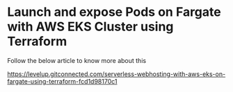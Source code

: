 # Launch and expose Pods on Fargate with AWS EKS Cluster using Terraform

Follow the below article to know more about this

https://levelup.gitconnected.com/serverless-webhosting-with-aws-eks-on-fargate-using-terraform-fcd1d98170c1
